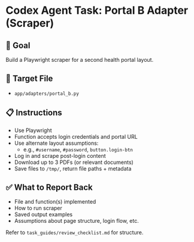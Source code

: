 # Codex Agent Task: Portal B Adapter (Scraper)

## 🎯 Goal
Build a Playwright scraper for a second health portal layout.

## 📂 Target File
- `app/adapters/portal_b.py`

## 📋 Instructions
- Use Playwright
- Function accepts login credentials and portal URL
- Use alternate layout assumptions:
  - e.g., `#username`, `#password`, `button.login-btn`
- Log in and scrape post-login content
- Download up to 3 PDFs (or relevant documents)
- Save files to `/tmp/`, return file paths + metadata

## ✅ What to Report Back
- File and function(s) implemented
- How to run scraper
- Saved output examples
- Assumptions about page structure, login flow, etc.

Refer to `task_guides/review_checklist.md` for structure.
